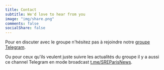 ```yaml
---
title: Contact
subtitle: We'd love to hear from you
image: "img/share.png"
comments: false
socialShare: false
---
```


Pour en discuter avec le groupe n'hésitez pas à rejoindre notre [groupe
Telegram](https://t.me/joinchat/I3E-86O8PV7Dl3RO).

Ou pour ceux qu'ils veulent juste suivre les actualités du groupe il y a aussi
ce channel Telegram en mode broadcast
[t.me/SREParisNews](https://t.me/SREParisNews).

